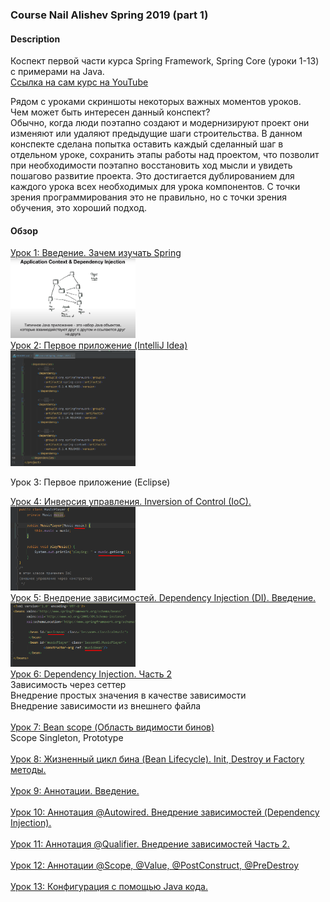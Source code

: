 ### Course Nail Alishev Spring 2019 (part 1)


#### Description
Коспект первой части курса Spring Framework, Spring Core (уроки 1-13) с примерами на Java. <br>
<a href="https://www.youtube.com/watch?v=5ePo08sqcpk&list=PLAma_mKffTOR5o0WNHnY0mTjKxnCgSXrZ">
Ссылка на сам курс на YouTube</a><br>

Рядом с уроками скриншоты некоторых важных моментов уроков.<br>
Чем может быть интересен данный конспект?<br>
Обычно, когда люди поэтапно создают и модернизируют проект они 
изменяют или удаляют предыдущие шаги строительства. В данном конспекте 
сделана попытка оставить каждый сделанный шаг в отдельном уроке, 
сохранить этапы работы над проектом, что позволит при необходимости 
поэтапно восстановить ход мысли и увидеть пошагово развитие проекта.
Это достигается дублированием для каждого урока всех необходимых для урока
компонентов.
С точки зрения программирования это не правильно, но с точки зрения обучения,
это хороший подход.

#### Обзор
<!--- Урок 1 -->
<a href="/src/main/java/lesson01">
Урок 1: Введение. Зачем изучать Spring</a><br>
<img src="/src/main/java/lesson01/typicalAppJava.png" width="200"><br>

<!--- Урок 2 -->
<a href="/src/main/java/lesson02">
Урок 2: Первое приложение (IntelliJ Idea)</a><br>
<img src="/src/main/java/lesson02/dependency.png" width="200"><br>

<!--- Урок 3 -->
Урок 3: Первое приложение (Eclipse)<br>

<!--- Урок 4 -->
<a href="/src/main/java/lesson04">
Урок 4: Инверсия управления. Inversion of Control (IoC).</a><br>
<img src="/src/main/java/lesson04/IoC.png" width="200"><br>

<!--- Урок 5 -->
<a href="/src/main/java/lesson05">
Урок 5: Внедрение зависимостей. Dependency Injection (DI). Введение.</a><br>
<img src="/src/main/java/lesson05/diBean.png" width="200"><br>

<!--- Урок 6 -->
<a href="/src/main/java/lesson06">
Урок 6: Dependency Injection. Часть 2</a><br>
Зависимость через сеттер <br>
Внедрение простых значения в качестве зависимости <br>
Внедрение зависимости из внешнего файла <br><br>

<!--- Урок 7 -->
<a href="/src/main/java/lesson07">
Урок 7: Bean scope (Область видимости бинов)</a><br>
Scope Singleton, Prototype<br><br> 

<!--- Урок 8 -->
<a href="/src/main/java/lesson08">
Урок 8: Жизненный цикл бина (Bean Lifecycle). 
Init, Destroy и Factory методы.</a><br><br>

<!--- Урок 9 -->
<a href="/src/main/java/lesson09">
Урок 9: Аннотации. Введение.</a><br><br>

<!--- Урок 10 -->
<a href="/src/main/java/lesson10">
Урок 10: Аннотация @Autowired. Внедрение зависимостей (Dependency Injection).</a><br><br>

<!--- Урок 11 -->
<a href="/src/main/java/lesson11">
Урок 11: Аннотация @Qualifier. Внедрение зависимостей Часть 2.</a><br><br>

<!--- Урок 12 -->
<a href="/src/main/java/lesson12">
Урок 12: Аннотации @Scope, @Value, @PostConstruct, @PreDestroy</a><br><br>

<!--- Урок 13 -->
<a href="/src/main/java/lesson13">
Урок 13: Конфигурация с помощью Java кода.</a><br><br>